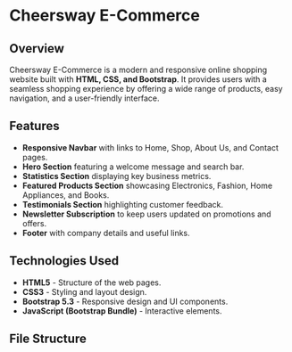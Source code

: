 # Cheersway E-Commerce

## Overview
Cheersway E-Commerce is a modern and responsive online shopping website built with **HTML, CSS, and Bootstrap**. It provides users with a seamless shopping experience by offering a wide range of products, easy navigation, and a user-friendly interface.

## Features
- **Responsive Navbar** with links to Home, Shop, About Us, and Contact pages.
- **Hero Section** featuring a welcome message and search bar.
- **Statistics Section** displaying key business metrics.
- **Featured Products Section** showcasing Electronics, Fashion, Home Appliances, and Books.
- **Testimonials Section** highlighting customer feedback.
- **Newsletter Subscription** to keep users updated on promotions and offers.
- **Footer** with company details and useful links.

## Technologies Used
- **HTML5** - Structure of the web pages.
- **CSS3** - Styling and layout design.
- **Bootstrap 5.3** - Responsive design and UI components.
- **JavaScript (Bootstrap Bundle)** - Interactive elements.

## File Structure

